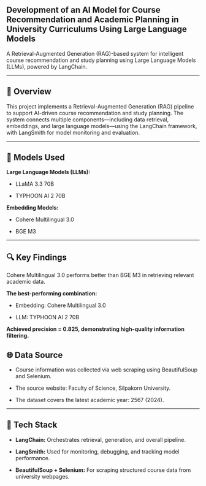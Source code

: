 ## Development of an AI Model for Course Recommendation and Academic Planning in University Curriculums Using Large Language Models
A Retrieval-Augmented Generation (RAG)-based system for intelligent course recommendation and study planning using Large Language Models (LLMs), powered by LangChain.
  
---

## 📌 **Overview** ##
This project implements a Retrieval-Augmented Generation (RAG) pipeline to support AI-driven course recommendation and study planning. The system connects multiple components—including data retrieval, embeddings, and large language models—using the LangChain framework, with LangSmith for model monitoring and evaluation.
  
---

## 🧠 **Models Used**
**Large Language Models (LLMs):**

- LLaMA 3.3 70B

- TYPHOON AI 2 70B

**Embedding Models:**

- Cohere Multilingual 3.0

- BGE M3
  
---

## 🔍 **Key Findings**
Cohere Multilingual 3.0 performs better than BGE M3 in retrieving relevant academic data.

**The best-performing combination:**

- Embedding: Cohere Multilingual 3.0

- LLM: TYPHOON AI 2 70B

**Achieved precision = 0.825, demonstrating high-quality information filtering.**

## 🌐 **Data Source**
- Course information was collected via web scraping using BeautifulSoup and Selenium.

- The source website: Faculty of Science, Silpakorn University.

- The dataset covers the latest academic year: 2567 (2024).
  
---

## 🔧 **Tech Stack**
- **LangChain:** Orchestrates retrieval, generation, and overall pipeline.

- **LangSmith:** Used for monitoring, debugging, and tracking model performance.

- **BeautifulSoup + Selenium:** For scraping structured course data from university webpages.

